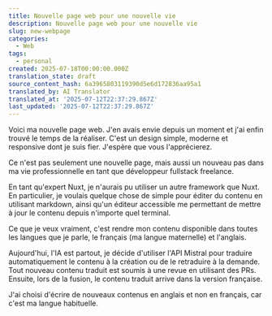 ```yaml
---
title: Nouvelle page web pour une nouvelle vie
description: Nouvelle page web pour une nouvelle vie
slug: new-webpage
categories:
  - Web
tags:
  - personal
created: 2025-07-18T00:00:00.000Z
translation_state: draft
source_content_hash: 6a3965803119390d5e6d172836aa95a1
translated_by: AI Translator
translated_at: '2025-07-12T22:37:29.867Z'
last_updated: '2025-07-12T22:37:29.867Z'
---
```


Voici ma nouvelle page web. J'en avais envie depuis un moment et j'ai enfin trouvé le temps de la réaliser. C'est un design simple, moderne et responsive dont je suis fier. J'espère que vous l'apprécierez.

Ce n'est pas seulement une nouvelle page, mais aussi un nouveau pas dans ma vie professionnelle en tant que développeur fullstack freelance.

En tant qu'expert Nuxt, je n'aurais pu utiliser un autre framework que Nuxt. En particulier, je voulais quelque chose de simple pour éditer du contenu en utilisant markdown, ainsi qu'un éditeur accessible me permettant de mettre à jour le contenu depuis n'importe quel terminal.

Ce que je veux vraiment, c'est rendre mon contenu disponible dans toutes les langues que je parle, le français (ma langue maternelle) et l'anglais.

Aujourd'hui, l'IA est partout, je décide d'utiliser l'API Mistral pour traduire automatiquement le contenu à la création ou de le retraduire à la demande. Tout nouveau contenu traduit est soumis à une revue en utilisant des PRs. Ensuite, lors de la fusion, le contenu traduit arrive dans la version française.

J'ai choisi d'écrire de nouveaux contenus en anglais et non en français, car c'est ma langue habituelle.
